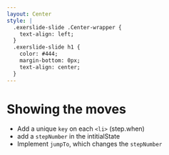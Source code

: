 ```yaml
---
layout: Center
style: |
  .exerslide-slide .Center-wrapper {
    text-align: left;
  }
  .exerslide-slide h1 {
    color: #444;
    margin-bottom: 0px;
    text-align: center;
  }
---
```


# Showing the moves

- Add a unique `key` on each `<li>` (step.when)
- add a `stepNumber` in the intitialState
- Implement `jumpTo`, which changes the `stepNumber`
